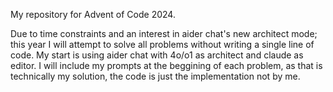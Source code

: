My repository for Advent of Code 2024. 

Due to time constraints and an interest in aider chat's new architect mode; this year I will attempt to solve all problems without writing a single line of code.
My start is using aider chat with 4o/o1 as architect and claude as editor.
I will include my prompts at the beggining of each problem, as that is technically my solution, the code is just the implementation not by me.
